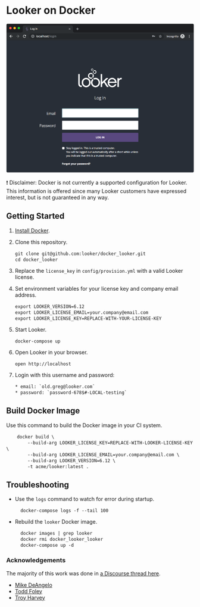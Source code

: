 # Looker on Docker

![](README.png)

❗️ Disclaimer: Docker is not currently a supported configuration for Looker. This information is
offered since many Looker customers have expressed interest, but is not guaranteed
in any way.

## Getting Started

1.  [Install Docker](https://www.docker.com/products/docker-desktop).
1.  Clone this repository.

        git clone git@github.com:looker/docker_looker.git
        cd docker_looker

1.  Replace the `license_key` in `config/provision.yml` with a valid Looker license.
1.  Set environment variables for your license key and company email address.

        export LOOKER_VERSION=6.12
        export LOOKER_LICENSE_EMAIL=your.company@email.com
        export LOOKER_LICENSE_KEY=REPLACE-WITH-YOUR-LICENSE-KEY

1.  Start Looker.

        docker-compose up

1.  Open Looker in your browser.

        open http://localhost

1.  Login with this username and password:

        * email: `old.greg@looker.com`
        * password: `password-678$#-LOCAL-testing`

## Build Docker Image

Use this command to build the Docker image in your CI system.

        docker build \
            --build-arg LOOKER_LICENSE_KEY=REPLACE-WITH-LOOKER-LICENSE-KEY \
            --build-arg LOOKER_LICENSE_EMAIL=your.company@email.com \
            --build-arg LOOKER_VERSION=6.12 \
            -t acme/looker:latest .

## Troubleshooting

- Use the `logs` command to watch for error during startup.

        docker-compose logs -f --tail 100

- Rebuild the `looker` Docker image.

        docker images | grep looker
        docker rmi docker_looker_looker
        docker-compose up -d

### Acknowledgements

The majority of this work was done in [a Discourse thread here](https://discourse.looker.com/t/running-on-premise-looker-in-a-docker-container/5030/11).

- [Mike DeAngelo](https://github.com/deangelo-llooker)
- [Todd Foley](https://github.com/dev-head)
- [Troy Harvey](https://github.com/troyharvey)
